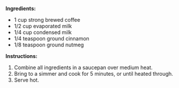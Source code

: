 **Ingredients:**

* 1 cup strong brewed coffee
* 1/2 cup evaporated milk
* 1/4 cup condensed milk
* 1/4 teaspoon ground cinnamon
* 1/8 teaspoon ground nutmeg

**Instructions:**

1. Combine all ingredients in a saucepan over medium heat.
2. Bring to a simmer and cook for 5 minutes, or until heated through.
3. Serve hot.